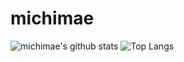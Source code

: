 # michimae
![michimae's github stats](https://github-readme-stats.vercel.app/api?username=michimae&count_private=true&bg_color=30,e96443,904e95&title_color=fff&text_color=fff&hide=stars,contribs)
![Top Langs](https://github-readme-stats.vercel.app/api/top-langs/?username=michimae&&bg_color=30,e96443,904e95&title_color=fff&text_color=fff)
